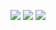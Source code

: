 ![](https://github-profile-summary-cards.vercel.app/api/cards/profile-details?username=DorayMini&theme=solarized_dark)
![](https://github-profile-summary-cards.vercel.app/api/cards/repos-per-language?username=DorayMini&theme=solarized_dark)
![](https://github-profile-summary-cards.vercel.app/api/cards/stats?username=DorayMini&theme=solarized_dark)

<!---
DorayMini/DorayMini is a ✨ special ✨ repository because its `README.md` (this file) appears on your GitHub profile.
You can click the Preview link to take a look at your changes.
--->
